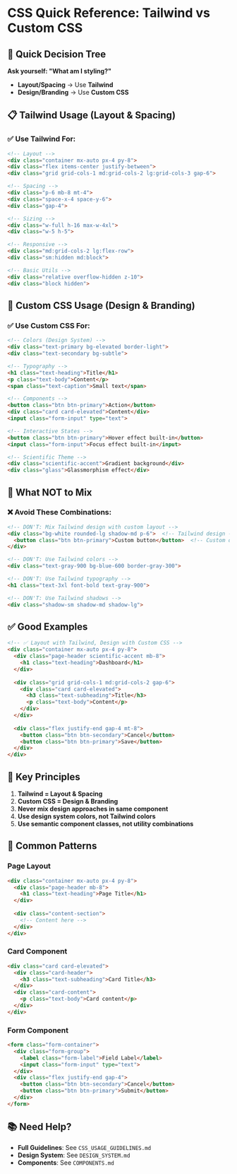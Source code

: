 # CSS Quick Reference: Tailwind vs Custom CSS

## 🎯 Quick Decision Tree

**Ask yourself: "What am I styling?"**

- **Layout/Spacing** → Use **Tailwind**
- **Design/Branding** → Use **Custom CSS**

## 📋 Tailwind Usage (Layout & Spacing)

### ✅ **Use Tailwind For:**

```html
<!-- Layout -->
<div class="container mx-auto px-4 py-8">
<div class="flex items-center justify-between">
<div class="grid grid-cols-1 md:grid-cols-2 lg:grid-cols-3 gap-6">

<!-- Spacing -->
<div class="p-6 mb-8 mt-4">
<div class="space-x-4 space-y-6">
<div class="gap-4">

<!-- Sizing -->
<div class="w-full h-16 max-w-4xl">
<div class="w-5 h-5">

<!-- Responsive -->
<div class="md:grid-cols-2 lg:flex-row">
<div class="sm:hidden md:block">

<!-- Basic Utils -->
<div class="relative overflow-hidden z-10">
<div class="block hidden">
```

## 🎨 Custom CSS Usage (Design & Branding)

### ✅ **Use Custom CSS For:**

```html
<!-- Colors (Design System) -->
<div class="text-primary bg-elevated border-light">
<div class="text-secondary bg-subtle">

<!-- Typography -->
<h1 class="text-heading">Title</h1>
<p class="text-body">Content</p>
<span class="text-caption">Small text</span>

<!-- Components -->
<button class="btn btn-primary">Action</button>
<div class="card card-elevated">Content</div>
<input class="form-input" type="text">

<!-- Interactive States -->
<button class="btn btn-primary">Hover effect built-in</button>
<input class="form-input">Focus effect built-in</input>

<!-- Scientific Theme -->
<div class="scientific-accent">Gradient background</div>
<div class="glass">Glassmorphism effect</div>
```

## 🚫 What NOT to Mix

### ❌ **Avoid These Combinations:**

```html
<!-- DON'T: Mix Tailwind design with custom layout -->
<div class="bg-white rounded-lg shadow-md p-6">  <!-- Tailwind design -->
  <button class="btn btn-primary">Custom button</button>  <!-- Custom design -->
</div>

<!-- DON'T: Use Tailwind colors -->
<div class="text-gray-900 bg-blue-600 border-gray-300">

<!-- DON'T: Use Tailwind typography -->
<h1 class="text-3xl font-bold text-gray-900">

<!-- DON'T: Use Tailwind shadows -->
<div class="shadow-sm shadow-md shadow-lg">
```

## ✅ **Good Examples**

```html
<!-- ✅ Layout with Tailwind, Design with Custom CSS -->
<div class="container mx-auto px-4 py-8">
  <div class="page-header scientific-accent mb-8">
    <h1 class="text-heading">Dashboard</h1>
  </div>
  
  <div class="grid grid-cols-1 md:grid-cols-2 gap-6">
    <div class="card card-elevated">
      <h3 class="text-subheading">Title</h3>
      <p class="text-body">Content</p>
    </div>
  </div>
  
  <div class="flex justify-end gap-4 mt-8">
    <button class="btn btn-secondary">Cancel</button>
    <button class="btn btn-primary">Save</button>
  </div>
</div>
```

## 🎯 Key Principles

1. **Tailwind = Layout & Spacing**
2. **Custom CSS = Design & Branding**
3. **Never mix design approaches in same component**
4. **Use design system colors, not Tailwind colors**
5. **Use semantic component classes, not utility combinations**

## 🔧 Common Patterns

### **Page Layout**
```html
<div class="container mx-auto px-4 py-8">
  <div class="page-header mb-8">
    <h1 class="text-heading">Page Title</h1>
  </div>
  
  <div class="content-section">
    <!-- Content here -->
  </div>
</div>
```

### **Card Component**
```html
<div class="card card-elevated">
  <div class="card-header">
    <h3 class="text-subheading">Card Title</h3>
  </div>
  <div class="card-content">
    <p class="text-body">Card content</p>
  </div>
</div>
```

### **Form Component**
```html
<form class="form-container">
  <div class="form-group">
    <label class="form-label">Field Label</label>
    <input class="form-input" type="text">
  </div>
  <div class="flex justify-end gap-4">
    <button class="btn btn-secondary">Cancel</button>
    <button class="btn btn-primary">Submit</button>
  </div>
</form>
```

## 📚 Need Help?

- **Full Guidelines**: See `CSS_USAGE_GUIDELINES.md`
- **Design System**: See `DESIGN_SYSTEM.md`
- **Components**: See `COMPONENTS.md`
